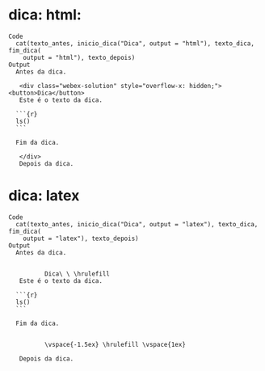 # dica: html:

    Code
      cat(texto_antes, inicio_dica("Dica", output = "html"), texto_dica, fim_dica(
        output = "html"), texto_depois)
    Output
      Antes da dica.
      
       <div class="webex-solution" style="overflow-x: hidden;"><button>Dica</button>
       Este é o texto da dica.
      
      ```{r}
      ls()
      ```
      
      Fim da dica.
      
       </div>
       Depois da dica.

# dica: latex

    Code
      cat(texto_antes, inicio_dica("Dica", output = "latex"), texto_dica, fim_dica(
        output = "latex"), texto_depois)
    Output
      Antes da dica.
      
       
              Dica\ \ \hrulefill 
       Este é o texto da dica.
      
      ```{r}
      ls()
      ```
      
      Fim da dica.
      
       
              \vspace{-1.5ex} \hrulefill \vspace{1ex} 
      
       Depois da dica.

